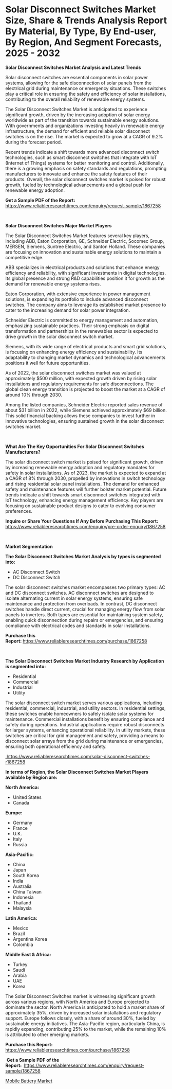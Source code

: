<p><h1>Solar Disconnect Switches Market Size, Share & Trends Analysis Report By Material, By Type, By End-user, By Region, And Segment Forecasts, 2025 - 2032</h1></p><p><strong>Solar Disconnect Switches Market Analysis and Latest Trends</strong></p>
<p><p>Solar disconnect switches are essential components in solar power systems, allowing for the safe disconnection of solar panels from the electrical grid during maintenance or emergency situations. These switches play a critical role in ensuring the safety and efficiency of solar installations, contributing to the overall reliability of renewable energy systems.</p><p>The Solar Disconnect Switches Market is anticipated to experience significant growth, driven by the increasing adoption of solar energy worldwide as part of the transition towards sustainable energy solutions. With governments and organizations investing heavily in renewable energy infrastructure, the demand for efficient and reliable solar disconnect switches is on the rise. The market is expected to grow at a CAGR of 9.2% during the forecast period.</p><p>Recent trends indicate a shift towards more advanced disconnect switch technologies, such as smart disconnect switches that integrate with IoT (Internet of Things) systems for better monitoring and control. Additionally, there is a growing emphasis on safety standards and regulations, prompting manufacturers to innovate and enhance the safety features of their products. Overall, the solar disconnect switches market is poised for robust growth, fueled by technological advancements and a global push for renewable energy adoption.</p></p>
<p><strong>Get a Sample PDF of the Report:&nbsp;</strong> <a href="https://www.reliableresearchtimes.com/enquiry/request-sample/1867258?utm_campaign=3542&utm_medium=2&utm_source=Github&utm_content=ia&utm_term=06042025&utm_id=solar-disconnect-switches">https://www.reliableresearchtimes.com/enquiry/request-sample/1867258</a></p>
<p>&nbsp;</p>
<p><strong>Solar Disconnect Switches Major Market Players</strong></p>
<p><p>The Solar Disconnect Switches Market features several key players, including ABB, Eaton Corporation, GE, Schneider Electric, Socomec Group, MERSEN, Siemens, Suntree Electric, and Santon Holland. These companies are focusing on innovation and sustainable energy solutions to maintain a competitive edge. </p><p>ABB specializes in electrical products and solutions that enhance energy efficiency and reliability, with significant investments in digital technologies. Its global presence and strong R&D capabilities position it for growth as the demand for renewable energy systems rises.</p><p>Eaton Corporation, with extensive experience in power management solutions, is expanding its portfolio to include advanced disconnect switches. The company aims to leverage its established market presence to cater to the increasing demand for solar power integration.</p><p>Schneider Electric is committed to energy management and automation, emphasizing sustainable practices. Their strong emphasis on digital transformation and partnerships in the renewables sector is expected to drive growth in the solar disconnect switch market.</p><p>Siemens, with its wide range of electrical products and smart grid solutions, is focusing on enhancing energy efficiency and sustainability. Its adaptability to changing market dynamics and technological advancements positions it well for future opportunities.</p><p>As of 2022, the solar disconnect switches market was valued at approximately $500 million, with expected growth driven by rising solar installations and regulatory requirements for safe disconnections. The global clean energy transition is projected to boost the market at a CAGR of around 10% through 2030.</p><p>Among the listed companies, Schneider Electric reported sales revenue of about $31 billion in 2022, while Siemens achieved approximately $69 billion. This solid financial backing allows these companies to invest further in innovative technologies, ensuring sustained growth in the solar disconnect switches market.</p></p>
<p>&nbsp;</p>
<p><strong>What Are The Key Opportunities For Solar Disconnect Switches Manufacturers?</strong></p>
<p><p>The solar disconnect switch market is poised for significant growth, driven by increasing renewable energy adoption and regulatory mandates for safety in solar installations. As of 2023, the market is expected to expand at a CAGR of 8% through 2030, propelled by innovations in switch technology and rising residential solar panel installations. The demand for enhanced safety and maintenance features will further bolster market potential. Future trends indicate a shift towards smart disconnect switches integrated with IoT technology, enhancing energy management efficiency. Key players are focusing on sustainable product designs to cater to evolving consumer preferences.</p></p>
<p><strong>Inquire or Share Your Questions If Any Before Purchasing This Report:</strong> <a href="https://www.reliableresearchtimes.com/enquiry/pre-order-enquiry/1867258?utm_campaign=3542&utm_medium=2&utm_source=Github&utm_content=ia&utm_term=06042025&utm_id=solar-disconnect-switches">https://www.reliableresearchtimes.com/enquiry/pre-order-enquiry/1867258</a></p>
<p>&nbsp;</p>
<p><strong>Market Segmentation</strong></p>
<p><strong>The Solar Disconnect Switches Market Analysis by types is segmented into:</strong></p>
<p><ul><li>AC Disconnect Switch</li><li>DC Disconnect Switch</li></ul></p>
<p><p>The solar disconnect switches market encompasses two primary types: AC and DC disconnect switches. AC disconnect switches are designed to isolate alternating current in solar energy systems, ensuring safe maintenance and protection from overloads. In contrast, DC disconnect switches handle direct current, crucial for managing energy flow from solar panels to inverters. Both types are essential for maintaining system safety, enabling quick disconnection during repairs or emergencies, and ensuring compliance with electrical codes and standards in solar installations.</p></p>
<p><strong>Purchase this Report:&nbsp;</strong><a href="https://www.reliableresearchtimes.com/purchase/1867258?utm_campaign=3542&utm_medium=2&utm_source=Github&utm_content=ia&utm_term=06042025&utm_id=solar-disconnect-switches">https://www.reliableresearchtimes.com/purchase/1867258</a></p>
<p>&nbsp;</p>
<p><strong>The Solar Disconnect Switches Market Industry Research by Application is segmented into:</strong></p>
<p><ul><li>Residential</li><li>Commercial</li><li>Industrial</li><li>Utility</li></ul></p>
<p><p>The solar disconnect switch market serves various applications, including residential, commercial, industrial, and utility sectors. In residential settings, these switches enable homeowners to safely isolate solar systems for maintenance. Commercial installations benefit by ensuring compliance and safety during operations. Industrial applications require robust disconnects for larger systems, enhancing operational reliability. In utility markets, these switches are critical for grid management and safety, providing a means to disconnect solar arrays from the grid during maintenance or emergencies, ensuring both operational efficiency and safety.</p></p>
<p><a href="https://www.reliableresearchtimes.com/solar-disconnect-switches-r1867258?utm_campaign=3542&utm_medium=2&utm_source=Github&utm_content=ia&utm_term=06042025&utm_id=solar-disconnect-switches">&nbsp;https://www.reliableresearchtimes.com/solar-disconnect-switches-r1867258</a></p>
<p><strong>In terms of Region, the Solar Disconnect Switches Market Players available by Region are:</strong></p>
<p>
    <p> <strong> North America: </strong>
        <ul>
            <li>United States</li>
            <li>Canada</li>
        </ul>
        </p> 
    <p> <strong> Europe: </strong>
        <ul>
            <li>Germany</li>
            <li>France</li>
            <li>U.K.</li>
            <li>Italy</li>
            <li>Russia</li>
        </ul>
        </p> 
    <p> <strong> Asia-Pacific: </strong>
        <ul>
            <li>China</li>
            <li>Japan</li>
            <li>South Korea</li>
            <li>India</li>
            <li>Australia</li>
            <li>China Taiwan</li>
            <li>Indonesia</li>
            <li>Thailand</li>
            <li>Malaysia</li>
        </ul>
        </p> 
    <p> <strong> Latin America: </strong>
        <ul>
            <li>Mexico</li>
            <li>Brazil</li>
            <li>Argentina Korea</li>
            <li>Colombia</li>
        </ul>
        </p> 
    <p> <strong> Middle East & Africa: </strong>
        <ul>
            <li>Turkey</li>
            <li>Saudi</li>
            <li>Arabia</li>
            <li>UAE</li>
            <li>Korea</li>
        </ul>
    </p>
    </p>
<p><p>The Solar Disconnect Switches market is witnessing significant growth across various regions, with North America and Europe projected to dominate the sector. North America is anticipated to hold a market share of approximately 35%, driven by increased solar installations and regulatory support. Europe follows closely, with a share of around 30%, fueled by sustainable energy initiatives. The Asia-Pacific region, particularly China, is rapidly expanding, contributing 25% to the market, while the remaining 10% is attributed to other emerging markets.</p></p>
<p><strong>Purchase this Report: </strong><a href="https://www.reliableresearchtimes.com/purchase/1867258?utm_campaign=3542&utm_medium=2&utm_source=Github&utm_content=ia&utm_term=06042025&utm_id=solar-disconnect-switches">https://www.reliableresearchtimes.com/purchase/1867258</a></p>
<p>&nbsp;<strong>Get a Sample PDF of the Report:&nbsp;&nbsp;</strong><a href="https://www.reliableresearchtimes.com/enquiry/request-sample/1867258?utm_campaign=3542&utm_medium=2&utm_source=Github&utm_content=ia&utm_term=06042025&utm_id=solar-disconnect-switches">https://www.reliableresearchtimes.com/enquiry/request-sample/1867258</a></p>
<p><strong></strong></p>
<p><p><a href="https://github.com/pichuaadh0/Market-Research-Report-List-1/blob/main/mobile-battery-market.md?utm_campaign=3542&utm_medium=2&utm_source=Github&utm_content=ia&utm_term=06042025&utm_id=solar-disconnect-switches">Mobile Battery Market</a></p></p>